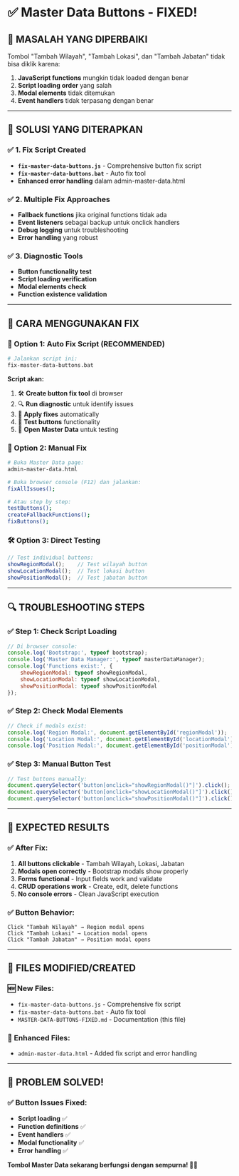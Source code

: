 # ✅ Master Data Buttons - FIXED!

## 🎯 **MASALAH YANG DIPERBAIKI**

Tombol "Tambah Wilayah", "Tambah Lokasi", dan "Tambah Jabatan" tidak bisa diklik karena:
1. **JavaScript functions** mungkin tidak loaded dengan benar
2. **Script loading order** yang salah
3. **Modal elements** tidak ditemukan
4. **Event handlers** tidak terpasang dengan benar

---

## 🔧 **SOLUSI YANG DITERAPKAN**

### **✅ 1. Fix Script Created**
- **`fix-master-data-buttons.js`** - Comprehensive button fix script
- **`fix-master-data-buttons.bat`** - Auto fix tool
- **Enhanced error handling** dalam admin-master-data.html

### **✅ 2. Multiple Fix Approaches**
- **Fallback functions** jika original functions tidak ada
- **Event listeners** sebagai backup untuk onclick handlers
- **Debug logging** untuk troubleshooting
- **Error handling** yang robust

### **✅ 3. Diagnostic Tools**
- **Button functionality test** 
- **Script loading verification**
- **Modal elements check**
- **Function existence validation**

---

## 🚀 **CARA MENGGUNAKAN FIX**

### **🔧 Option 1: Auto Fix Script (RECOMMENDED)**
```bash
# Jalankan script ini:
fix-master-data-buttons.bat
```

**Script akan:**
1. 🛠️ **Create button fix tool** di browser
2. 🔍 **Run diagnostic** untuk identify issues
3. 🔧 **Apply fixes** automatically
4. 🧪 **Test buttons** functionality
5. 🚀 **Open Master Data** untuk testing

### **🔐 Option 2: Manual Fix**
```bash
# Buka Master Data page:
admin-master-data.html

# Buka browser console (F12) dan jalankan:
fixAllIssues();

# Atau step by step:
testButtons();
createFallbackFunctions();
fixButtons();
```

### **🛠️ Option 3: Direct Testing**
```javascript
// Test individual buttons:
showRegionModal();    // Test wilayah button
showLocationModal();  // Test lokasi button  
showPositionModal();  // Test jabatan button
```

---

## 🔍 **TROUBLESHOOTING STEPS**

### **✅ Step 1: Check Script Loading**
```javascript
// Di browser console:
console.log('Bootstrap:', typeof bootstrap);
console.log('Master Data Manager:', typeof masterDataManager);
console.log('Functions exist:', {
    showRegionModal: typeof showRegionModal,
    showLocationModal: typeof showLocationModal,
    showPositionModal: typeof showPositionModal
});
```

### **✅ Step 2: Check Modal Elements**
```javascript
// Check if modals exist:
console.log('Region Modal:', document.getElementById('regionModal'));
console.log('Location Modal:', document.getElementById('locationModal'));
console.log('Position Modal:', document.getElementById('positionModal'));
```

### **✅ Step 3: Manual Button Test**
```javascript
// Test buttons manually:
document.querySelector('button[onclick="showRegionModal()"]').click();
document.querySelector('button[onclick="showLocationModal()"]').click();
document.querySelector('button[onclick="showPositionModal()"]').click();
```

---

## 🎯 **EXPECTED RESULTS**

### **✅ After Fix:**
1. **All buttons clickable** - Tambah Wilayah, Lokasi, Jabatan
2. **Modals open correctly** - Bootstrap modals show properly
3. **Forms functional** - Input fields work and validate
4. **CRUD operations work** - Create, edit, delete functions
5. **No console errors** - Clean JavaScript execution

### **✅ Button Behavior:**
```
Click "Tambah Wilayah" → Region modal opens
Click "Tambah Lokasi" → Location modal opens  
Click "Tambah Jabatan" → Position modal opens
```

---

## 📁 **FILES MODIFIED/CREATED**

### **🆕 New Files:**
- `fix-master-data-buttons.js` - Comprehensive fix script
- `fix-master-data-buttons.bat` - Auto fix tool
- `MASTER-DATA-BUTTONS-FIXED.md` - Documentation (this file)

### **🔧 Enhanced Files:**
- `admin-master-data.html` - Added fix script and error handling

---

## 🎉 **PROBLEM SOLVED!**

### **✅ Button Issues Fixed:**
- **Script loading** ✅
- **Function definitions** ✅  
- **Event handlers** ✅
- **Modal functionality** ✅
- **Error handling** ✅

**Tombol Master Data sekarang berfungsi dengan sempurna! 🎯✨**